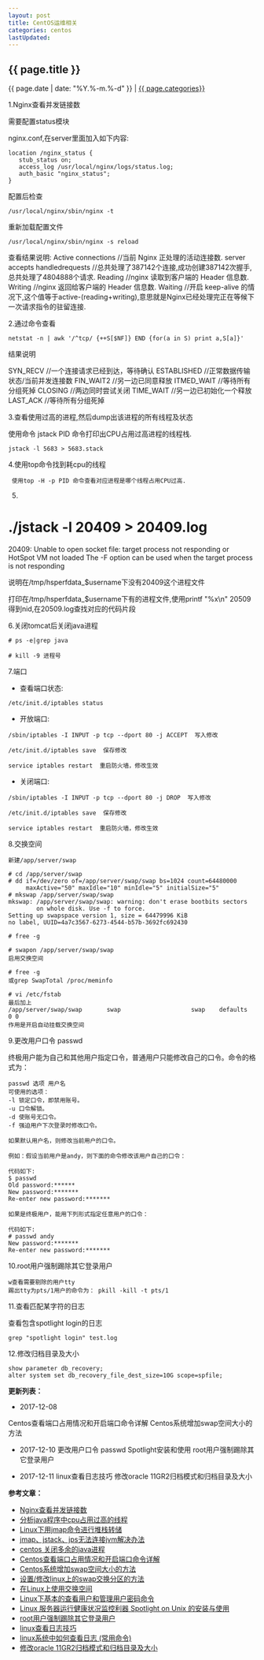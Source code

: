 ```yaml
---
layout: post
title: CentOS运维相关
categories: centos
lastUpdated:
---
```


## {{ page.title }}

{{ page.date | date: "%Y.%-m.%-d" }} | <a href="/archive#{{ page.categories }}">{{ page.categories}}</a>

1.Nginx查看并发链接数

需要配置status模块

nginx.conf,在server里面加入如下内容:

```
location /nginx_status {
   stub_status on;
   access_log /usr/local/nginx/logs/status.log;
   auth_basic "nginx_status";
}
```

配置后检查

```
/usr/local/nginx/sbin/nginx -t
```

重新加载配置文件

```
/usr/local/nginx/sbin/nginx -s reload
```

查看结果说明:
Active connections    //当前 Nginx 正处理的活动连接数.
server accepts handledrequests  //总共处理了387142个连接,成功创建387142次握手,总共处理了4804888个请求.
Reading         //nginx 读取到客户端的 Header 信息数.
Writing         //nginx 返回给客户端的 Header 信息数.
Waiting         //开启 keep-alive 的情况下,这个值等于active-(reading+writing),意思就是Nginx已经处理完正在等候下一次请求指令的驻留连接.

2.通过命令查看

```
netstat -n | awk '/^tcp/ {++S[$NF]} END {for(a in S) print a,S[a]}'
```

结果说明
 
SYN_RECV        //一个连接请求已经到达，等待确认
ESTABLISHED     //正常数据传输状态/当前并发连接数
FIN_WAIT2       //另一边已同意释放
ITMED_WAIT          //等待所有分组死掉
CLOSING         //两边同时尝试关闭
TIME_WAIT       //另一边已初始化一个释放
LAST_ACK        //等待所有分组死掉

3.查看使用过高的进程,然后dump出该进程的所有线程及状态

使用命令 jstack PID 命令打印出CPU占用过高进程的线程栈.

```
jstack -l 5683 > 5683.stack
```

4.使用top命令找到耗cpu的线程

```
 使用top -H -p PID 命令查看对应进程是哪个线程占用CPU过高.
```

5.
# ./jstack -l 20409 > 20409.log
20409: Unable to open socket file: target process not responding or HotSpot VM not loaded
The -F option can be used when the target process is not responding

说明在/tmp/hsperfdata_$username下没有20409这个进程文件

打印在/tmp/hsperfdata_$username下有的进程文件,使用printf "%x\n" 20509得到nid,在20509.log查找对应的代码片段

6.关闭tomcat后关闭java进程

```
# ps -e|grep java
```

```
# kill -9 进程号
```

7.端口

* 查看端口状态:

```
/etc/init.d/iptables status
```

* 开放端口:

```
/sbin/iptables -I INPUT -p tcp --dport 80 -j ACCEPT  写入修改

/etc/init.d/iptables save  保存修改

service iptables restart  重启防火墙，修改生效
```

* 关闭端口:

```
/sbin/iptables -I INPUT -p tcp --dport 80 -j DROP  写入修改

/etc/init.d/iptables save  保存修改

service iptables restart  重启防火墙，修改生效
```

8.交换空间

```
新建/app/server/swap

# cd /app/server/swap
# dd if=/dev/zero of=/app/server/swap/swap bs=1024 count=64480000
     maxActive="50" maxIdle="10" minIdle="5" initialSize="5"
# mkswap /app/server/swap/swap
mkswap: /app/server/swap/swap: warning: don't erase bootbits sectors
        on whole disk. Use -f to force.
Setting up swapspace version 1, size = 64479996 KiB
no label, UUID=4a7c3567-6273-4544-b57b-3692fc692430

# free -g

# swapon /app/server/swap/swap
启用交换空间

# free -g
或grep SwapTotal /proc/meminfo

# vi /etc/fstab
最后加上
/app/server/swap/swap       swap                    swap    defaults        0 0
作用是开启自动挂载交换空间
```

9.更改用户口令 passwd

终极用户能为自己和其他用户指定口令，普通用户只能修改自己的口令。命令的格式为：

```
passwd 选项 用户名
可使用的选项：
-l 锁定口令，即禁用账号。
-u 口令解锁。
-d 使账号无口令。
-f 强迫用户下次登录时修改口令。

如果默认用户名，则修改当前用户的口令。

例如：假设当前用户是andy，则下面的命令修改该用户自己的口令：

代码如下:
$ passwd
Old password:******
New password:*******
Re-enter new password:*******

如果是终极用户，能用下列形式指定任意用户的口令：

代码如下:
# passwd andy
New password:*******
Re-enter new password:*******
```
10.root用户强制踢除其它登录用户

```
w查看需要剔除的用户tty
踢出tty为pts/1用户的命令为： pkill -kill -t pts/1
```

11.查看匹配某字符的日志

查看包含spotlight login的日志

```
grep "spotlight login" test.log
```

12.修改归档目录及大小

```
show parameter db_recovery;
alter system set db_recovery_file_dest_size=10G scope=spfile;
```


**更新列表：**

* 2017-12-08 

Centos查看端口占用情况和开启端口命令详解
Centos系统增加swap空间大小的方法

* 2017-12-10
更改用户口令 passwd
Spotlight安装和使用
root用户强制踢除其它登录用户

* 2017-12-11
linux查看日志技巧
修改oracle 11GR2归档模式和归档目录及大小

**参考文章：**

* [Nginx查看并发链接数][1]
* [分析java程序中cpu占用过高的线程][2]
* [Linux下用jmap命令进行堆栈转储][3]
* [jmap、jstack、jps无法连接jvm解决办法][4]
* [centos 关闭多余的java进程][5]
* [Centos查看端口占用情况和开启端口命令详解][6]
* [Centos系统增加swap空间大小的方法][7]
* [设置/修改linux上的swap交换分区的方法][8]
* [在Linux上使用交换空间][9]
* [Linux下基本的查看用户和管理用户密码命令][10]
* [Linux 服务器运行健康状况监控利器 Spotlight on Unix 的安装与使用][11]
* [root用户强制踢除其它登录用户][12]
* [linux查看日志技巧][13]
* [linux系统中如何查看日志 (常用命令)][14]
* [修改oracle 11GR2归档模式和归档目录及大小][15]

[1]: http://blog.csdn.net/lsbhjshyn/article/details/10922313
[2]: http://blog.csdn.net/jgwei/article/details/12079147
[3]: http://www.linuxidc.com/Linux/2012-08/68622.htm
[4]: http://blog.51cto.com/zhangshaoxiong/1310166
[5]: https://my.oschina.net/youway/blog/387005
[6]: http://www.jb51.net/article/103028.htm
[7]: http://www.360doc.com/content/13/0526/12/11722185_288278721.shtml
[8]: http://blog.csdn.net/buxin_2008/article/details/6154768
[9]: https://www.2cto.com/os/201704/628717.html
[10]: https://yq.aliyun.com/ziliao/25115
[11]: http://blog.csdn.net/defonds/article/details/52385360
[12]: https://www.2cto.com/os/201304/203032.html
[13]: http://blog.csdn.net/jinzhencs/article/details/56668037
[14]: http://blog.csdn.net/qq_34306360/article/details/78718167
[15]: https://www.2cto.com/database/201109/102332.html
